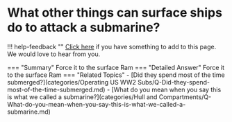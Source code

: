 # What other things can surface ships do to attack a submarine?

!!! help-feedback ""
    [Click here](https://replace.md) if you have something to add to this page. We would love to hear from you.

=== "Summary"
    Force it to the surface Ram
=== "Detailed Answer"
    Force it to the surface
    Ram
=== "Related Topics"
    - [Did they spend most of the time submerged?](categories/Operating US WW2 Subs/Q-Did-they-spend-most-of-the-time-submerged.md)
    - [What do you mean when you say this is what we called a submarine?](categories/Hull and Compartments/Q-What-do-you-mean-when-you-say-this-is-what-we-called-a-submarine.md)
